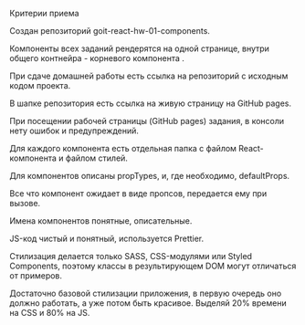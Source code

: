 Критерии приема

Создан репозиторий goit-react-hw-01-components.

Компоненты всех заданий рендерятся на одной странице, внутри общего контнейра -
корневого компонента <App>.

При сдаче домашней работы есть ссылка на репозиторий с исходным кодом проекта.

В шапке репозитория есть ссылка на живую страницу на GitHub pages.

При посещении рабочей страницы (GitHub pages) задания, в консоли нету ошибок и
предупреждений.

Для каждого компонента есть отдельная папка с файлом React-компонента и файлом
стилей.

Для компонентов описаны propTypes, и, где необходимо, defaultProps.

Все что компонент ожидает в виде пропсов, передается ему при вызове.

Имена компонентов понятные, описательные.

JS-код чистый и понятный, используется Prettier.

Стилизация делается только SASS, CSS-модулями или Styled Components, поэтому
классы в результирующем DOM могут отличаться от примеров.

Достаточно базовой стилизации приложения, в первую очередь оно должно работать,
а уже потом быть красивое. Выделяй 20% времени на CSS и 80% на JS.
